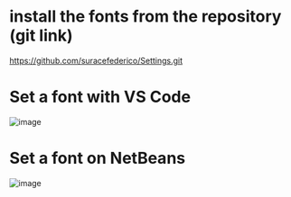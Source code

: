# install the fonts from the repository (git link)

https://github.com/suracefederico/Settings.git

# Set a font with VS Code

![image](https://github.com/suracefederico/Settings/assets/116654115/cd309838-ce33-4238-ae4f-0d5fbd50c080)


# Set a font on NetBeans

![image](https://github.com/suracefederico/Settings/assets/116654115/f69b1b04-349d-472d-9412-e4ff387a74ca)
